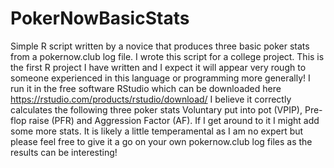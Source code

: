 # PokerNowBasicStats
Simple R script written by a novice that produces three basic poker stats from a pokernow.club log file.
I wrote this script for a college project. 
This is the first R project I have written and I expect it will appear very rough to someone experienced in this language or programming more generally!
I run it in the free software RStudio which can be downloaded here https://rstudio.com/products/rstudio/download/
I believe it correctly calculates the following three poker stats Voluntary put into pot (VPIP), Pre-flop raise (PFR) and Aggression Factor (AF).
If I get around to it I might add some more stats.
It is likely a little temperamental as I am no expert but please feel free to give it a go on your own pokernow.club log files as the results can be interesting!
